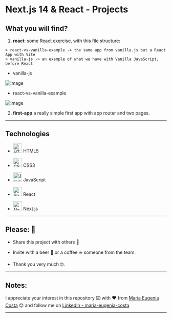 # Next.js 14 & React - Projects

## What you will find?

1. **react**: some React exercise, with this file structure:

```
> react-vs-vanilla-example -> the same app from vanilla.js but a React App with Vite
> vanilla-js -> an example of what we have with Vanilla JavaScript, before React
```

- vanilla-js

 ![image](https://github.com/eugenia1984/react-and-nextjs-projects/assets/72580574/560f0949-bd73-4325-b6b0-4b1e359e2aa5)

 
- react-vs-vanilla-example

 ![image](https://github.com/eugenia1984/react-and-nextjs-projects/assets/72580574/2d142d9a-0bed-4583-bc9e-57e7596364c6)
 

2. **first-app** a really simple first app with app router and two pages.

---

## Technologies

- <img width="28" height="28" src="https://img.icons8.com/color/28/html-5--v1.png" alt="HTML5 icon"/> HTML5

- <img width="28" height="28" src="https://img.icons8.com/color/28/css3.png" alt="CSS3 icon"/> CSS3

- <img width="28" height="28" src="https://img.icons8.com/color/28/javascript.png" alt="JavaScript icon"/> JavaScript

- <img width="28" height="28" src="https://img.icons8.com/office/28/react.png" alt="React icon"/> React

- <img width="28" height="28" src="https://img.icons8.com/fluency-systems-regular/28/nextjs.png" alt="Next.js icon"/> Next.js



---


## Please: 🎁

* Share this project with others 📢

* Invite with a beer 🍺 or a coffee ☕ someone from the team. 

* Thank you very much 🤓.

---

## Notes:

I appreciate your interest in this repository ⌨️ with ❤️ from [Maria Eugenia Costa](https://github.com/eugenia1984) 😊 and follow me on [LinkedIn - maria-eugenia-costa](https://www.linkedin.com/in/maria-eugenia-costa/)


---
